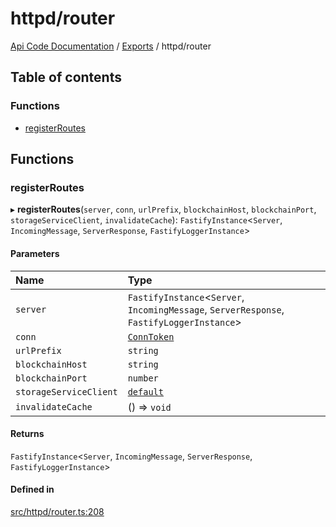 # httpd/router
 
[Api Code Documentation](../README.md) / [Exports](../modules.md) / httpd/router

## Table of contents

### Functions

- [registerRoutes](httpd_router.md#registerroutes)

## Functions

### registerRoutes

▸ **registerRoutes**(`server`, `conn`, `urlPrefix`, `blockchainHost`, `blockchainPort`, `storageServiceClient`, `invalidateCache`): `FastifyInstance`<`Server`, `IncomingMessage`, `ServerResponse`, `FastifyLoggerInstance`\>

#### Parameters

| Name | Type |
| :------ | :------ |
| `server` | `FastifyInstance`<`Server`, `IncomingMessage`, `ServerResponse`, `FastifyLoggerInstance`\> |
| `conn` | [`ConnToken`](service_conn.md#conntoken) |
| `urlPrefix` | `string` |
| `blockchainHost` | `string` |
| `blockchainPort` | `number` |
| `storageServiceClient` | [`default`](../classes/service_Client_storage_service.default.md) |
| `invalidateCache` | () => `void` |

#### Returns

`FastifyInstance`<`Server`, `IncomingMessage`, `ServerResponse`, `FastifyLoggerInstance`\>

#### Defined in

[src/httpd/router.ts:208](https://github.com/openkfw/TruBudget/blob/b9aaff0/api/src/httpd/router.ts#L208)
